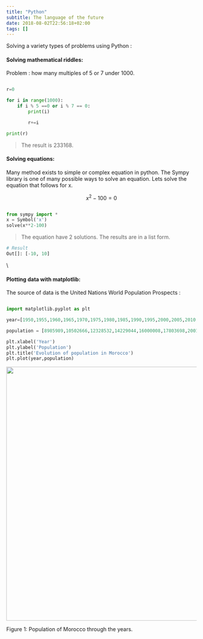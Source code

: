 ```yaml
---
title: "Python"
subtitle: The language of the future
date: 2018-08-02T22:56:18+02:00
tags: []
---
```


<!--more-->

Solving a variety types of problems using Python :

#### Solving mathematical riddles:
Problem : how many multiples of 5 or 7 under 1000.

```python

r=0

for i in range(1000):
    if i % 5 ==0 or i % 7 == 0:
        print(i)

        r+=i

print(r)

```
> The result is 233168.

#### Solving equations:

Many method exists to simple or complex equation in python. The Sympy library is one of many possible ways to solve an equation. Lets solve the equation that follows for x.

$$
x^2-100=0
$$

```python

from sympy import *
x = Symbol('x')
solve(x**2-100)
```
> The equation have 2 solutions. The results are in a list form.

```python
# Result
Out[]: [-10, 10]

```
\
#### Plotting data with matplotlib:

The source of data is the United Nations World Population Prospects :

```python

import matplotlib.pyplot as plt

year=[1950,1955,1960,1965,1970,1975,1980,1985,1990,1995,2000,2005,2010,2015,2016,2017,2018]

population = [8985989,10502666,12328532,14229044,16000008,17803698,20019847,22537376,24879136,27075232,28849621,30521070,32409639,34803322,35276786,35739580,36191805]

plt.xlabel('Year')
plt.ylabel('Population')
plt.title('Evolution of population in Morocco')
plt.plot(year,population)

```


<div class="figure"><span id="fig:pie"></span>
<img src="f.png" alt="" width="672" />
<p class="caption">
Figure 1: Population of Morocco through the years.
</p>
</div>
